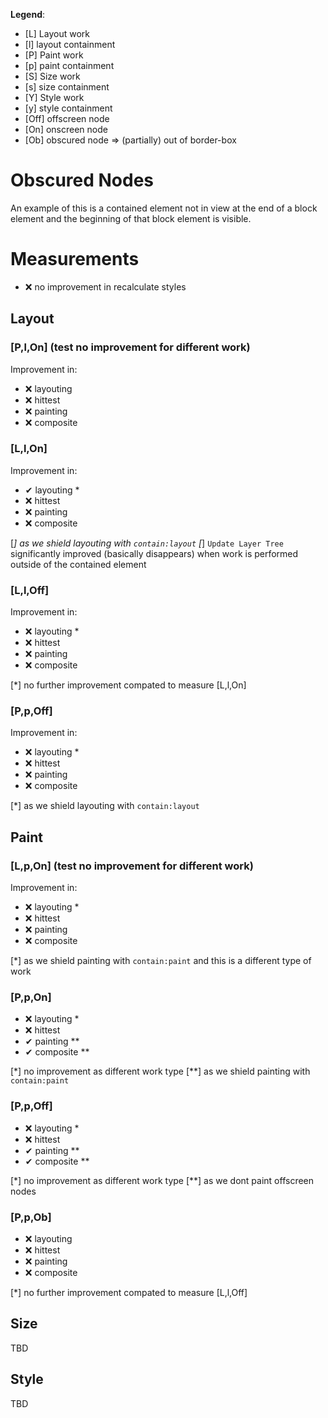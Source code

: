 **Legend**:

- [L] Layout work
- [l] layout containment
- [P] Paint work
- [p] paint containment
- [S] Size work
- [s] size containment
- [Y] Style work
- [y] style containment
- [Off] offscreen node
- [On] onscreen node
- [Ob] obscured node => (partially) out of border-box


# Obscured Nodes

An example of this is a contained element not in view at the end of a block element and the beginning of that block element is visible.

# Measurements

- ❌ no improvement in recalculate styles 

## Layout

### [P,l,On] (test no improvement for different work)
Improvement in:
- ❌ layouting
- ❌ hittest
- ❌ painting
- ❌ composite

### [L,l,On]

Improvement in:
- ✔ layouting *
- ❌ hittest
- ❌ painting
- ❌ composite

[*]  as we shield layouting with `contain:layout`
[*]  `Update Layer Tree` significantly improved (basically disappears) when work is performed outside of the contained element

### [L,l,Off]

Improvement in:
- ❌ layouting *
- ❌ hittest
- ❌ painting
- ❌ composite

[*] no further improvement compated to measure [L,l,On]

### [P,p,Off]

Improvement in:
- ❌ layouting *
- ❌ hittest
- ❌ painting
- ❌ composite

[*]  as we shield layouting with `contain:layout`

## Paint

### [L,p,On] (test no improvement for different work)
Improvement in:
- ❌ layouting *
- ❌ hittest
- ❌ painting
- ❌ composite  

[*] as we shield painting with `contain:paint` and this is a different type of work 

### [P,p,On]
- ❌ layouting *
- ❌ hittest
- ✔  painting **
- ✔  composite **  

[*] no improvement as different work type
[**] as we shield painting with `contain:paint`  

### [P,p,Off]

- ❌ layouting *
- ❌ hittest
- ✔  painting **
- ✔  composite ** 

[*] no improvement as different work type
[**] as we dont paint offscreen nodes 

### [P,p,Ob]
- ❌ layouting
- ❌ hittest
- ❌ painting
- ❌ composite

[*] no further improvement compated to measure [L,l,Off]

## Size

TBD

## Style

TBD
